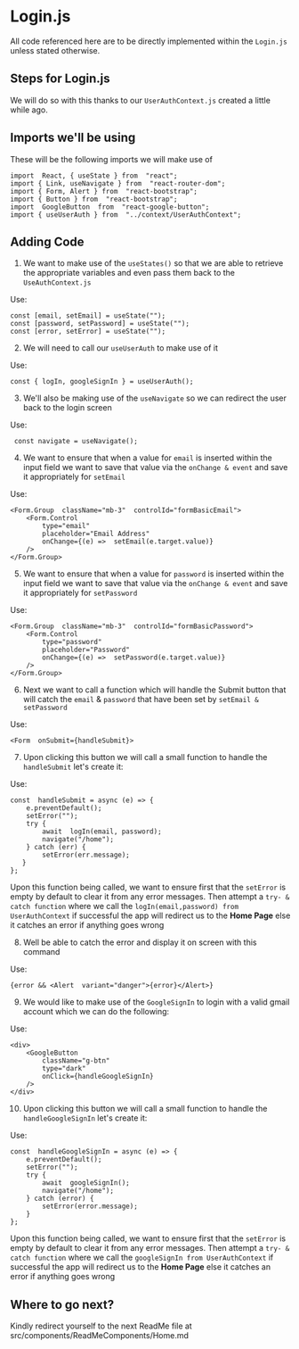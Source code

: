
# Login.js
All code referenced here are to be directly implemented within the `Login.js` unless stated otherwise.

## Steps for Login.js
We will do so with this thanks to our `UserAuthContext.js` created a little while ago.

## Imports we'll be using

These will be the following imports we will make use of
  
    import  React, { useState } from  "react";
    import { Link, useNavigate } from  "react-router-dom";
    import { Form, Alert } from  "react-bootstrap";
    import { Button } from  "react-bootstrap";
    import  GoogleButton  from  "react-google-button";
    import { useUserAuth } from  "../context/UserAuthContext";

## Adding Code

 1. We want to make use of the `useStates()` so that we are able to retrieve the appropriate variables and even pass them back to the `UseAuthContext.js`

Use:

    const [email, setEmail] = useState("");
    const [password, setPassword] = useState("");
    const [error, setError] = useState("");
    
 2. We will need to call our `useUserAuth` to make use of it

Use:

    const { logIn, googleSignIn } = useUserAuth();


3. We'll also be making use of the `useNavigate` so we can redirect the user back to the login screen

Use:

     const navigate = useNavigate();


4. We want to ensure that when a value for `email` is inserted within the input field we want to save that value via the `onChange & event`  and save it appropriately for `setEmail`

Use:

    <Form.Group  className="mb-3"  controlId="formBasicEmail">
	    <Form.Control
		    type="email"
		    placeholder="Email Address"
		    onChange={(e) =>  setEmail(e.target.value)}
	    />
    </Form.Group>

5. We want to ensure that when a value for `password` is inserted within the input field we want to save that value via the `onChange & event`  and save it appropriately for `setPassword`

Use:

    <Form.Group  className="mb-3"  controlId="formBasicPassword">
	    <Form.Control
		    type="password"
		    placeholder="Password"
		    onChange={(e) =>  setPassword(e.target.value)}
	    />
    </Form.Group>

6. Next we want to call a function which will handle the Submit button that will catch the `email` & `password` that have been set by `setEmail & setPassword`

Use:

    <Form  onSubmit={handleSubmit}>

7. Upon clicking this button we will call a small function to handle the `handleSubmit` let's create it:

Use:

    const  handleSubmit = async (e) => {
	    e.preventDefault();
	    setError("");
	    try {
		    await  logIn(email, password);
		    navigate("/home");
	    } catch (err) {
		    setError(err.message);
	   }
    };
    
Upon this function being called, we want to ensure first that the `setError` is empty by default to clear it from any error messages. Then attempt a `try- & catch function` where we call the `logIn(email,password) from UserAuthContext` if successful the app will redirect us to the **Home Page** else it catches an error if anything goes wrong

8. Well be able to catch the error and display it on screen with this command

Use:

    {error && <Alert  variant="danger">{error}</Alert>}

9. We would like to make use of the `GoogleSignIn` to login with a valid gmail account which we can do the following:

Use:

    <div>
	    <GoogleButton
		    className="g-btn"
		    type="dark"
		    onClick={handleGoogleSignIn}
	    />
    </div>

10. Upon clicking this button we will call a small function to handle the `handleGoogleSignIn` let's create it:

Use:

    const  handleGoogleSignIn = async (e) => {
	    e.preventDefault();
	    setError("");
	    try {
		    await  googleSignIn();
		    navigate("/home");
	    } catch (error) {
		    setError(error.message);
	    }
    };

Upon this function being called, we want to ensure first that the `setError` is empty by default to clear it from any error messages. Then attempt a `try- & catch function` where we call the `googleSignIn from UserAuthContext` if successful the app will redirect us to the **Home Page** else it catches an error if anything goes wrong



## Where to go next?

Kindly redirect yourself to the next ReadMe file at src/components/ReadMeComponents/Home.md
